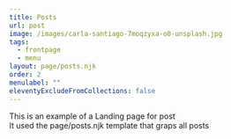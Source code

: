 ```yaml
---
title: Posts
url: post
image: /images/carla-santiago-7moqzyxa-o0-unsplash.jpg
tags:
  - frontpage
  - menu
layout: page/posts.njk
order: 2
menulabel: ""
eleventyExcludeFromCollections: false
---
```

This is an example of a Landing page for post\
It used the page/posts.njk template that graps all posts